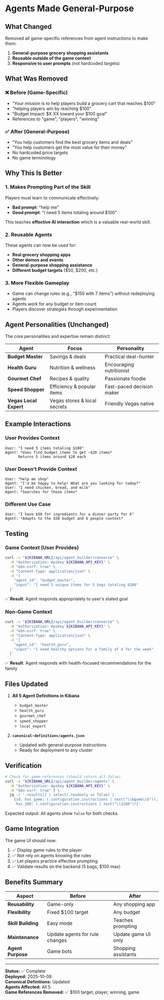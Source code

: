 # Agents Made General-Purpose

## What Changed

Removed all game-specific references from agent instructions to make them:
1. **General-purpose grocery shopping assistants**
2. **Reusable outside of the game context**
3. **Responsive to user prompts** (not hardcoded targets)

## What Was Removed

### ❌ Before (Game-Specific)
- "Your mission is to help players build a grocery cart that reaches $100"
- "helping players win by reaching $100"
- "Budget Impact: $X.XX toward your $100 goal"
- References to "game", "players", "winning"

### ✅ After (General-Purpose)
- "You help customers find the best grocery items and deals"
- "You help customers get the most value for their money"
- No hardcoded price targets
- No game terminology

## Why This Is Better

### 1. Makes Prompting Part of the Skill
Players must learn to communicate effectively:
- **Bad prompt**: "help me" 
- **Good prompt**: "I need 5 items totaling around $100"

This teaches **effective AI interaction** which is a valuable real-world skill.

### 2. Reusable Agents
These agents can now be used for:
- **Real grocery shopping apps**
- **Other demos and events**
- **General-purpose shopping assistance**
- **Different budget targets** ($50, $200, etc.)

### 3. More Flexible Gameplay
- Game can change rules (e.g., "$150 with 7 items") without redeploying agents
- Agents work for any budget or item count
- Players discover strategies through experimentation

## Agent Personalities (Unchanged)

The core personalities and expertise remain distinct:

| Agent | Focus | Personality |
|-------|-------|-------------|
| **Budget Master** | Savings & deals | Practical deal-hunter |
| **Health Guru** | Nutrition & wellness | Encouraging nutritionist |
| **Gourmet Chef** | Recipes & quality | Passionate foodie |
| **Speed Shopper** | Efficiency & popular items | Fast-paced decision maker |
| **Vegas Local Expert** | Vegas stores & local secrets | Friendly Vegas native |

## Example Interactions

### User Provides Context
```
User: "I need 5 items totaling $100"
Agent: *Uses find_budget_items to get ~$20 items*
      Returns 5 items around $20 each
```

### User Doesn't Provide Context
```
User: "help me shop"
Agent: "I'd be happy to help! What are you looking for today?"
User: "I need chicken, bread, and milk"
Agent: *Searches for those items*
```

### Different Use Case
```
User: "I have $50 for ingredients for a dinner party for 6"
Agent: *Adapts to the $50 budget and 6 people context*
```

## Testing

### Game Context (User Provides)
```bash
curl -s "${KIBANA_URL}/api/agent_builder/converse" \
  -H "Authorization: ApiKey ${KIBANA_API_KEY}" \
  -H "kbn-xsrf: true" \
  -H "Content-Type: application/json" \
  -d '{
    "agent_id": "budget_master",
    "input": "I need 5 unique items for 5 bags totaling $100"
  }'
```
✅ **Result**: Agent responds appropriately to user's stated goal

### Non-Game Context
```bash
curl -s "${KIBANA_URL}/api/agent_builder/converse" \
  -H "Authorization: ApiKey ${KIBANA_API_KEY}" \
  -H "kbn-xsrf: true" \
  -H "Content-Type: application/json" \
  -d '{
    "agent_id": "health_guru",
    "input": "I need healthy options for a family of 4 for the week"
  }'
```
✅ **Result**: Agent responds with health-focused recommendations for the family

## Files Updated

1. **All 5 Agent Definitions in Kibana**
   - `budget_master`
   - `health_guru`
   - `gourmet_chef`
   - `speed_shopper`
   - `local_expert`

2. **`canonical-definitions/agents.json`**
   - Updated with general-purpose instructions
   - Ready for deployment to any cluster

## Verification

```bash
# Check for game references (should return all false)
curl -s "${KIBANA_URL}/api/agent_builder/agents" \
  -H "Authorization: ApiKey ${KIBANA_API_KEY}" \
  -H "kbn-xsrf: true" | \
  jq -r '.results[] | select(.readonly == false) | 
    {id, has_game: (.configuration.instructions | test("\\bgame\\b")), 
     has_100: (.configuration.instructions | test("\\$100"))}'
```

Expected output: All agents show `false` for both checks.

## Game Integration

The game UI should now:
1. ✅ Display game rules to the player
2. ✅ Not rely on agents knowing the rules
3. ✅ Let players practice effective prompting
4. ✅ Validate results on the backend (5 bags, $100 max)

## Benefits Summary

| Aspect | Before | After |
|--------|--------|-------|
| **Reusability** | Game-only | Any shopping app |
| **Flexibility** | Fixed $100 target | Any budget |
| **Skill Building** | Easy mode | Teaches prompting |
| **Maintenance** | Update agents for rule changes | Update game UI only |
| **Agent Purpose** | Game bots | Shopping assistants |

---

**Status:** ✅ Complete  
**Deployed:** 2025-10-08  
**Canonical Definitions:** Updated  
**Agents Affected:** All 5  
**Game References Removed:** ✅ $100 target, player, winning, game

